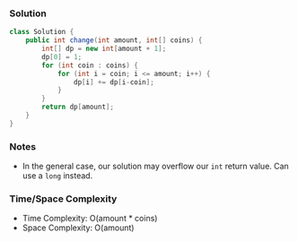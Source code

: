 ### Solution

```java
class Solution {
    public int change(int amount, int[] coins) {
        int[] dp = new int[amount + 1];
        dp[0] = 1;
        for (int coin : coins) {
            for (int i = coin; i <= amount; i++) {
                dp[i] += dp[i-coin];
            }
        }
        return dp[amount];
    }
}
```

### Notes

- In the general case, our solution may overflow our `int` return value. Can use a `long` instead.

### Time/Space Complexity

- Time Complexity: O(amount * coins)
- Space Complexity: O(amount)
